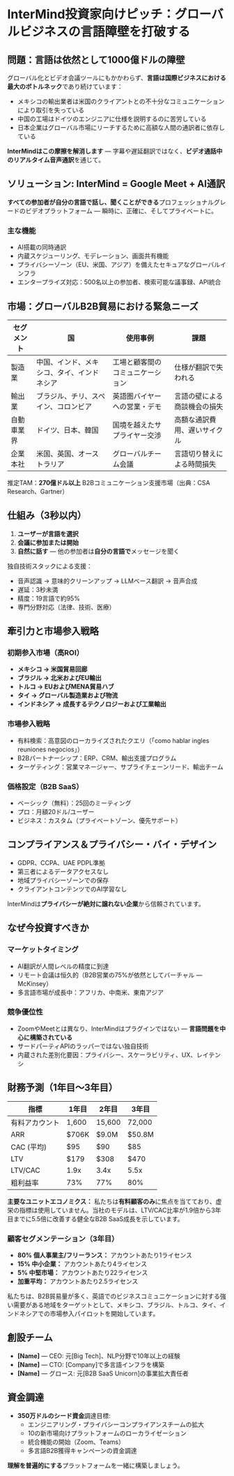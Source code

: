 # InterMind投資家向けピッチ：グローバルビジネスの言語障壁を打破する <Badge type="success" text="updated" />

## 問題：言語は依然として1000億ドルの障壁

グローバル化とビデオ会議ツールにもかかわらず、**言語は国際ビジネスにおける最大のボトルネック**であり続けています：

- メキシコの輸出業者は米国のクライアントとの不十分なコミュニケーションにより取引を失っている
- 中国の工場はドイツのエンジニアに仕様を説明するのに苦労している
- 日本企業はグローバル市場にリーチするために高額な人間の通訳者に依存している

**InterMindはこの摩擦を解消します** — 字幕や遅延翻訳ではなく、**ビデオ通話中のリアルタイム音声通訳**を通じて。

## ソリューション: InterMind = Google Meet + AI通訳

**すべての参加者が自分の言語で話し、聞くことができる**プロフェッショナルグレードのビデオプラットフォーム — 瞬時に、正確に、そしてプライベートに。

### 主な機能

- AI搭載の同時通訳
- 内蔵スケジューリング、モデレーション、画面共有機能
- プライバシーゾーン（EU、米国、アジア）を備えたセキュアなグローバルインフラ
- エンタープライズ対応：500名以上の参加者、検索可能な議事録、API統合

## 市場：グローバルB2B貿易における緊急ニーズ

| セグメント | 国 | 使用事例 | 課題 |
| -------------- | ------------------ | ---------------------------------------- | ----------------------------------- |
| 製造業 | 中国、インド、メキシコ、タイ、インドネシア | 工場と顧客間のコミュニケーション | 仕様が翻訳で失われる |
| 輸出業 | ブラジル、チリ、スペイン、コロンビア | 英語圏バイヤーへの営業・デモ | 言語の壁による商談機会の損失 |
| 自動車業界 | ドイツ、日本、韓国 | 国境を越えたサプライヤー交渉 | 高額な通訳費用、遅いサイクル |
| 企業本社 | 米国、英国、オーストラリア | グローバルチーム会議 | 言語切り替えによる時間損失 |

推定TAM：**270億ドル以上** B2Bコミュニケーション支援市場（出典：CSA Research、Gartner）

## 仕組み（3秒以内）

1. **ユーザーが言語を選択**
2. **会議に参加または開始**
3. **自然に話す** — 他の参加者は**自分の言語で**メッセージを聞く

独自技術スタックによる支援：

- 音声認識 → 意味的クリーンアップ → LLMベース翻訳 → 音声合成
- 遅延：3秒未満
- 精度：19言語で約95%
- 専門分野対応（法律、技術、医療）

## 牽引力と市場参入戦略

### 初期参入市場（高ROI）

- **メキシコ → 米国貿易回廊**
- **ブラジル → 北米およびEU輸出**
- **トルコ → EUおよびMENA貿易ハブ**
- **タイ → グローバル製造業および物流**
- **インドネシア → 成長するテクノロジーおよび工業輸出**

### 市場参入戦略

- 有料検索：高意図のローカライズされたクエリ（「como hablar ingles reuniones negocios」）
- B2Bパートナーシップ：ERP、CRM、輸出支援プログラム
- ターゲティング：営業マネージャー、サプライチェーンリード、輸出チーム

### 価格設定（B2B SaaS）

- ベーシック（無料）：25回のミーティング
- プロ：月額20ドル/ユーザー
- ビジネス：カスタム（プライベートゾーン、優先サポート）

## コンプライアンス＆プライバシー・バイ・デザイン

- GDPR、CCPA、UAE PDPL準拠
- 第三者によるデータアクセスなし
- 地域プライバシーゾーンでの保存
- クライアントコンテンツでのAI学習なし

InterMindは**プライバシーが絶対に譲れない企業**から信頼されています。

## なぜ今投資すべきか

### マーケットタイミング

- AI翻訳が人間レベルの精度に到達
- リモート会議は恒久的（B2B営業の75%が依然としてバーチャル — McKinsey）
- 多言語市場が成長中：アフリカ、中南米、東南アジア

### 競争優位性

- ZoomやMeetとは異なり、InterMindはプラグインではない — **言語問題を中心に構築されている**
- サードパーティAPIのラッパーではない独自技術
- 内蔵された差別化要因：プライバシー、スケーラビリティ、UX、レイテンシ

## 財務予測（1年目〜3年目）

| 指標          | 1年目 | 2年目 | 3年目 |
| --------------- | ------ | ------ | ------ |
| 有料アカウント | 1,600  | 15,600 | 72,000 |
| ARR             | $706K  | $9.0M  | $50.8M |
| CAC (平均)       | $95    | $90    | $85    |
| LTV             | $179   | $308   | $470   |
| LTV/CAC         | 1.9x   | 3.4x   | 5.5x   |
| 粗利益率    | 73%    | 77%    | 80%    |

**主要なユニットエコノミクス：** 私たちは**有料顧客のみ**に焦点を当てており、虚栄の指標は使用していません。当社のモデルは、LTV/CAC比率が1.9倍から3年目までに5.5倍に改善する健全なB2B SaaS成長を示しています。

### 顧客セグメンテーション（3年目）

- **80% 個人事業主/フリーランス：** アカウントあたり1ライセンス
- **15% 中小企業：** アカウントあたり4ライセンス
- **5% 中堅市場：** アカウントあたり22ライセンス
- **加重平均：** アカウントあたり2.5ライセンス

私たちは、B2B貿易量が多く、英語でのビジネスコミュニケーションに対する強い需要がある地域をターゲットとして、メキシコ、ブラジル、トルコ、タイ、インドネシアでの市場参入パイロットを開始しています。

## 創設チーム

- **[Name]** — CEO: 元[Big Tech]、NLP分野で10年以上の経験
- **[Name]** — CTO: [Company]で多言語インフラを構築
- **[Name]** — グロース: 元[B2B SaaS Unicorn]の事業拡大責任者

## 資金調達

- **350万ドルのシード資金**調達目標:
  - エンジニアリング・プライバシーコンプライアンスチームの拡大
  - 10の新市場向けプラットフォームのローカライゼーション
  - 統合機能の開始（Zoom、Teams）
  - 多言語B2B獲得キャンペーンの資金調達

**理解を普遍的にする**プラットフォームを一緒に構築しましょう。